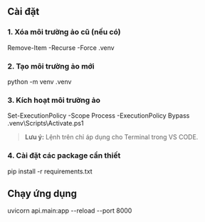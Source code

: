 ## Cài đặt

### 1. Xóa môi trường ảo cũ (nếu có)
Remove-Item -Recurse -Force .venv


### 2. Tạo môi trường ảo mới
python -m venv .venv


### 3. Kích hoạt môi trường ảo
Set-ExecutionPolicy -Scope Process -ExecutionPolicy Bypass
.venv\Scripts\Activate.ps1


> **Lưu ý:** Lệnh trên chỉ áp dụng cho Terminal trong VS CODE.

### 4. Cài đặt các package cần thiết
pip install -r requirements.txt


## Chạy ứng dụng
uvicorn api.main:app --reload --port 8000
